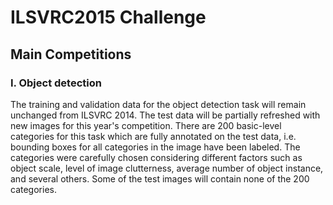 
<H1>ILSVRC2015 Challenge</H1>

<H2>Main Competitions</H2>

<h3>I. Object detection</h3>

The training and validation data for the object detection task will remain unchanged from ILSVRC 2014. The test data will be partially refreshed with new images for this year's competition. There are 200 basic-level categories for this task which are fully annotated on the test data, i.e. bounding boxes for all categories in the image have been labeled. The categories were carefully chosen considering different factors such as object scale, level of image clutterness, average number of object instance, and several others. Some of the test images will contain none of the 200 categories.



